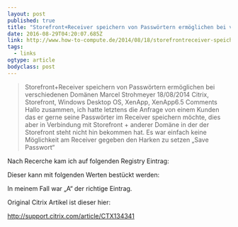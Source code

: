 ```yaml
---
layout: post 
published: true 
title: "Storefront+Receiver speichern von Passwörtern ermöglichen bei verschiedenen Domänen – How-To-Compute" 
date: 2016-08-29T04:20:07.685Z 
link: http://www.how-to-compute.de/2014/08/18/storefrontreceiver-speichern-von-passwoertern-ermoeglichen-bei-verschiedenen-domaenen/ 
tags:
  - links
ogtype: article 
bodyclass: post 
---
```


> Storefront+Receiver speichern von Passwörtern ermöglichen bei verschiedenen Domänen
Marcel Strohmeyer 18/08/2014 Citrix, Storefront, Windows Desktop OS, XenApp, XenApp6.5 Comments
Hallo zusammen,
ich hatte letztens die Anfrage von einem Kunden das er gerne seine Passwörter im Receiver speichern möchte, dies aber in Verbindung mit Storefront + anderer Domäne in der der Storefront steht nicht hin bekommen hat.
Es war einfach keine Möglichkeit am Receiver gegeben den Harken zu setzen „Save Passwort“

Nach Recerche kam ich auf folgenden Registry Eintrag:



Dieser kann mit folgenden Werten bestückt werden:



In meinem Fall war „A“ der richtige Eintrag.

Original Citrix Artikel ist dieser hier:

http://support.citrix.com/article/CTX134341